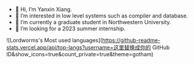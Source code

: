 - 👋 Hi, I’m Yanxin Xiang.
- 👀 I’m interested in low level systems such as compiler and database.
- 🌱 I’m currently a graduate student in Northwestern University.
- 💞️ I’m looking for a 2023 summer internship.

![Lordworms's Most used languages](https://github-readme-stats.vercel.app/api/top-langs?username=这里替换成你的 GitHub ID&show_icons=true&count_private=true&theme=gotham)
<!---
Lordworms/Lordworms is a ✨ special ✨ repository because its `README.md` (this file) appears on your GitHub profile.
You can click the Preview link to take a look at your changes.
--->

